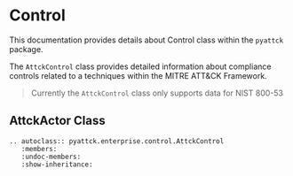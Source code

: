 # Control

This documentation provides details about Control class within the `pyattck` package.

The `AttckControl` class provides detailed information about compliance controls related to a techniques within the MITRE ATT&CK Framework. 

> Currently the `AttckControl` class only supports data for NIST 800-53

## AttckActor Class

```eval_rst
.. autoclass:: pyattck.enterprise.control.AttckControl
   :members:
   :undoc-members:
   :show-inheritance:
```

